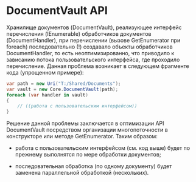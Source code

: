 DocumentVault API
=================

Хранилище документов (DocumentVault), реализующее интерфейс перечисления
(IEnumerable) обработчиков документов (DocumentHandler), при перечислении
(вызове GetEnumerator при foreach) последовательно (!) создавало объекты
обработчиков DocumentHandler, то есть неоптимизированно, что приводило к
зависанию потока пользовательского интерфейса, где проходило перечисление.
Данная проблема возникает в следующем фрагменте кода (упрощенном примере):

```c#
var path = new Uri("T:/Shared/Documents");
var vault = new Core.DocumentVault(path);
foreach (var handler in vault)
{
    // ((работа с пользовательским интерфейсом))
}
```

Решение данной проблемы заключается в оптимизации API DocumentVault посредством
организации многопоточности в конструкторе или методе GetEnumerator. Таким
образом:

- работа с пользовательским интерфейсом (см. код выше) будет по прежнему
  выполнятся по мере обработки документов;

- последовательная обработка (по одному документу) будет заменена параллельной
  обработкой (нескольких).
